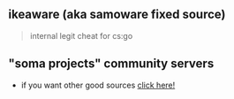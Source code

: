 

## ikeaware (aka samoware fixed source)
> internal legit cheat for cs:go

## "soma projects" community servers

- if you want other good sources [click here!](https://discord.gg/invite/WPag8RJ)

